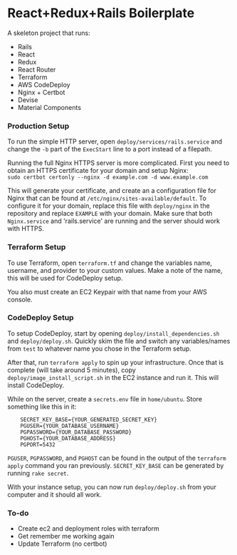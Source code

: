 # React+Redux+Rails Boilerplate

A skeleton project that runs:

-   Rails
-   React
-   Redux
-   React Router
-   Terraform
-   AWS CodeDeploy
-   Nginx + Certbot
-   Devise
-   Material Components

### Production Setup

To run the simple HTTP server, open `deploy/services/rails.service` and change the `-b` part of the `ExecStart` line to a port instead of a filepath.

Running the full Nginx HTTPS server is more complicated. First you need to obtain an HTTPS certificate for your domain and setup Nginx:  
`sudo certbot certonly --nginx -d example.com -d www.example.com`

This will generate your certificate, and create an a configuration file for Nginx that can be found at `/etc/nginx/sites-available/default`. To configure it for your domain, replace this file with `deploy/nginx` in the repository and replace `EXAMPLE` with your domain. Make sure that both `Nginx.service` and 'rails.service' are running and the server should work with HTTPS.

### Terraform Setup

To use Terraform, open `terraform.tf` and change the variables name, username, and provider to your custom values. Make a note of the name, this will be used for CodeDeploy setup.

You also must create an EC2 Keypair with that name from your AWS console.

### CodeDeploy Setup

To setup CodeDeploy, start by opening `deploy/install_dependencies.sh` and `deploy/deploy.sh`. Quickly skim the file and switch any variables/names from `test` to whatever name you chose in the Terraform setup.

After that, run `terraform apply` to spin up your infrastructure. Once that is complete (will take around 5 minutes), copy `deploy/image_install_script.sh` in the EC2 instance and run it. This will install CodeDeploy.

While on the server, create a `secrets.env` file in `home/ubuntu`. Store something like this in it:

```
    SECRET_KEY_BASE={YOUR_GENERATED_SECRET_KEY}
    PGUSER={YOUR_DATABASE_USERNAME}
    PGPASSWORD={YOUR_DATABASE_PASSWORD}
    PGHOST={YOUR_DATABASE_ADDRESS}
    PGPORT=5432
```

`PGUSER`, `PGPASSWORD`, and `PGHOST` can be found in the output of the `terraform apply` command you ran previously. `SECRET_KEY_BASE` can be generated by running `rake secret`.

With your instance setup, you can now run `deploy/deploy.sh` from your computer and it should all work.

### To-do

-   Create ec2 and deployment roles with terraform
-   Get remember me working again
-   Update Terraform (no certbot)
